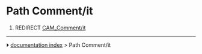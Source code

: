 # Path Comment/it
1.  REDIRECT [CAM_Comment/it](CAM_Comment/it.md)



---
⏵ [documentation index](../README.md) > Path Comment/it
